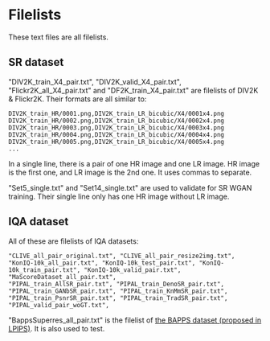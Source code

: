 # Filelists

These text files are all filelists.

## SR dataset
"DIV2K_train_X4_pair.txt", "DIV2K_valid_X4_pair.txt", "Flickr2K_all_X4_pair.txt" and "DF2K_train_X4_pair.txt" are filelists of DIV2K & Flickr2K.
Their formats are all similar to:
```
DIV2K_train_HR/0001.png,DIV2K_train_LR_bicubic/X4/0001x4.png
DIV2K_train_HR/0002.png,DIV2K_train_LR_bicubic/X4/0002x4.png
DIV2K_train_HR/0003.png,DIV2K_train_LR_bicubic/X4/0003x4.png
DIV2K_train_HR/0004.png,DIV2K_train_LR_bicubic/X4/0004x4.png
DIV2K_train_HR/0005.png,DIV2K_train_LR_bicubic/X4/0005x4.png
...
```
In a single line, there is a pair of one HR image and one LR image. HR image is the first one, and LR image is the 2nd one. It uses commas to separate.

"Set5_single.txt" and "Set14_single.txt" are used to validate for SR WGAN training. Their single line only has one HR image without LR image.

## IQA dataset
All of these are filelists of IQA datasets:
```
"CLIVE_all_pair_original.txt", "CLIVE_all_pair_resize2img.txt",
"KonIQ-10k_all_pair.txt", "KonIQ-10k_test_pair.txt", "KonIQ-10k_train_pair.txt", "KonIQ-10k_valid_pair.txt",
"MaScoreDataset_all_pair.txt",
"PIPAL_train_AllSR_pair.txt", "PIPAL_train_DenoSR_pair.txt", "PIPAL_train_GANbSR_pair.txt", "PIPAL_train_KnMmSR_pair.txt", "PIPAL_train_PsnrSR_pair.txt", "PIPAL_train_TradSR_pair.txt", "PIPAL_valid_pair_woGT.txt",
```
"BappsSuperres_all_pair.txt" is the filelist of [the BAPPS dataset (proposed in LPIPS)](https://github.com/richzhang/PerceptualSimilarity#2-berkeley-adobe-perceptual-patch-similarity-bapps-dataset). It is also used to test.
